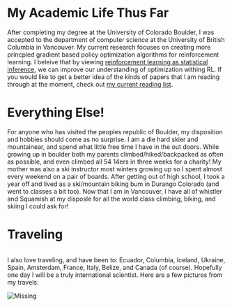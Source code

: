 # My Academic Life Thus Far

After completing my degree at the University of Colorado Boulder, I was accepted to the department of computer science at the University of British Columbia in Vancouver. My current research focuses on creating more princpled gradient based policy optimization algorithms for reinforcement learning. I beleive that by viewing [reinforcement learning as statistical inference](https://arxiv.org/pdf/1805.00909.pdf), we can improve our understanding of optimization withing RL. If you would like to get a better idea of the kinds of papers that I am reading through at the moment, check out [my current reading list](https://wilderlavington.github.io/readinglist/).

# Everything Else!
For anyone who has visited the peoples republic of Boulder, my disposition and hobbies should come as no surprise. I am a die hard skier and mountainear, and spend what little free time I have in the out doors. While growing up in boulder both my parents climbed/hiked/backpacked as often as possible, and even climbed all 54 14ers in three weeks for a charity! My mother was also a ski instructor most winters growing up so I spent almost every weekend on a pair of boards. After getting out of high school, I took a year off and lived as a ski/mountain biking bum in Durango Colorado (and went to classes a bit too). Now that I am in Vancouver, I have all of whistler and Squamish at my disposle for all the world class climbing, biking, and skiing I could ask for!


# Traveling 
<body>
 <div class="row">
     <div class="column">
       <p> 
            I also love traveling, and have been to: Ecuador, Columbia, Iceland, Ukraine, Spain, Amsterdam, France, Italy, Belize, and Canada (of course). Hopefully one day I will be a truly international scientist. Here are a few pictures from my travels:
         </p>
     </div>
     <div class="column">
         <img src="https://github.com/WilderLavington/WilderLavington.github.io/blob/master/assets/ecuador/ecuador1.jpg" alt="Missing">
     </div>
   </div>
</body>
